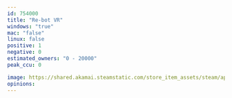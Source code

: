 ```yaml
---
id: 754000
title: "Re-bot VR"
windows: "true"
mac: "false"
linux: false
positive: 1
negative: 0
estimated_owners: "0 - 20000"
peak_ccu: 0

image: https://shared.akamai.steamstatic.com/store_item_assets/steam/apps/754000/header.jpg?t=1512995374
opinions:
---
```

